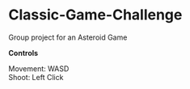 # Classic-Game-Challenge
 Group project for an Asteroid Game

<p><strong>Controls</strong></p>
Movement: WASD<br>
Shoot: Left Click
